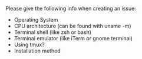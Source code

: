 Please give the following info when creating an issue:

* Operating System
* CPU architecture (can be found with uname -m)
* Terminal shell (like zsh or bash)
* Terminal emulator (like iTerm or gnome terminal)
* Using tmux?
* Installation method
